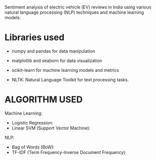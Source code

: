 Sentiment analysis of electric vehicle (EV) reviews in India using various natural language processing (NLP) techniques and machine learning models.

# Libraries used

* numpy and pandas for data manipulation

* matplotlib and seaborn for data visualization

* scikit-learn for machine learning models and metrics

* NLTK: Natural Language Toolkit for text processing tasks.

# ALGORITHM USED

Machine Learning:

* Logistic Regression: 
* Linear SVM (Support Vector Machine): 

NLP:

* Bag of Words (BoW):
* TF-IDF (Term Frequency-Inverse Document Frequency): 




